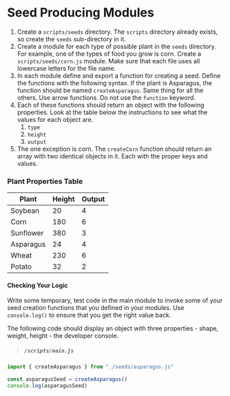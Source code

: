 # Seed Producing Modules

1. Create a `scripts/seeds` directory. The `scripts` directory already exists, so create the `seeds` sub-directory in it.
1. Create a module for each type of possible plant in the `seeds` directory. For example, one of the types of food you grow is corn. Create a `scripts/seeds/corn.js` module. Make sure that each file uses all lowercase letters for the file name.
1. In each module define and export a function for creating a seed. Define the functions with the following syntax. If the plant is Asparagus, the function should be named `createAsparagus`. Same thing for all the others. Use arrow functions. Do not use the `function` keyword.
1. Each of these functions should return an object with the following properties. Look at the table below the instructions to see what the values for each object are.
    1. `type`
    1. `height`
    1. `output`
1. The one exception is corn. The `createCorn` function should return an array with two identical objects in it. Each with the proper keys and values.

### Plant Properties Table

| Plant | Height | Output |
|--|--|--|
| Soybean | 20 | 4 |
| Corn | 180 | 6 |
| Sunflower | 380 | 3 |
| Asparagus | 24 | 4 |
| Wheat | 230 | 6 |
| Potato | 32 | 2 |

#### Checking Your Logic

Write some temporary, test code in the main module to invoke some of your seed creation functions that you defined in your modules. Use `console.log()` to ensure that you get the right value back.

The following code should display an object with three properties - shape, weight, height - the developer console.

> ##### `/scripts/main.js`

```js
import { createAsparagus } from "./seeds/asparagus.js"

const asparagusSeed = createAsparagus()
console.log(asparagusSeed)
```